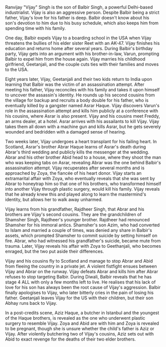 Ranvijay "Vijay" Singh is the son of Balbir Singh, a powerful Delhi-based industrialist. Vijay is also an aggressive person. Despite Balbir being a strict father, Vijay's love for his father is deep. Balbir doesn't know about his son's devotion to him due to his busy schedule, which also keeps him from spending time with his family.

One day, Balbir expels Vijay to a boarding school in the USA when Vijay threatens the bullies of his elder sister Reet with an AK-47. Vijay finishes his education and returns home after several years. During Balbir's birthday party, Vijay gets into an argument with his brother-in-law, Varun, prompting Balbir to expel him from the house again. Vijay marries his childhood girlfriend, Geetanjali, and the couple cuts ties with their families and moves to the USA.

Eight years later, Vijay, Geetanjali and their two kids return to India upon learning that Balbir was the victim of an assassination attempt. After meeting his father, Vijay reconciles with his family and takes it upon himself to uncover the assassin's identity. He rounds up his second cousins from the village for backup and recruits a body double for his father, who is eventually killed by a gangster named Asrar Haque. Vijay discovers Varun's role in the assassination attempt and kills him publicly at a conference with his cousins, where Asrar is also present. Vijay and his cousins meet Freddy, an arms dealer, at a hotel. Asrar arrives with his assailants to kill Vijay. Vijay takes them all down with a machine gun and kills Asrar, but he gets severely wounded and bedridden with a damaged sense of hearing.

Two weeks later, Vijay undergoes a heart transplant for his failing heart. In Scotland, Asrar's brother Abrar Haque learns of Asrar's death during Abrar's third wedding and publicly kills the messenger at the wedding. Abrar and his other brother Abid head to a house, where they shoot the man who was keeping tabs on Asrar, revealing Abrar was the one behind Balbir's assassination attempt. Vijay recuperates after several months and is approached by Zoya, the fiancée of his heart donor. Vijay starts an extramarital affair with Zoya, who eventually reveals that she was sent by Abrar to honeytrap him so that one of his brothers, who transformed himself into another Vijay through plastic surgery, would kill his family. Vijay reveals that he already knew this and played along to learn the mastermind's identity, but allows her to walk away unharmed.

Vijay learns from his grandfather, Rajdheer Singh, that Abrar and his brothers are Vijay's second cousins. They are the grandchildren of Shamsher Singh, Rajdheer's younger brother. Rajdheer had renounced Shamsher for his immoral antics. Shamsher's son Azim, who had converted to Islam and married a couple of times, was denied any share in Balbir's assets, which prompted Shamsher to commit suicide by setting himself on fire. Abrar, who had witnessed his grandfather's suicide, became mute from trauma. Later, Vijay reveals his affair with Zoya to Geethanjali, who becomes enraged, but the two put aside their differences.

Vijay and his cousins fly to Scotland and manage to stop Abrar and Abid from fleeing the country in a private jet. A violent fistfight ensues between Vijay and Abrar on the runway. Vijay defeats Abrar and kills him after Abrar refuses to stop targeting Balbir. During Diwali, Balbir reveals that he has stage 4 ALL with only a few months left to live. He realises that his lack of love for his son has always been the root cause of Vijay's aggression. Balbir finally apologises to Vijay, who later bitterly cries in the pain of losing his father. Geetanjali leaves Vijay for the US with their children, but their son Abhay runs back to Vijay.

In a post-credits scene, Aziz Haque, a butcher in Istanbul and the youngest of the Haque brothers, is revealed as the one who underwent plastic surgery to resemble Vijay. Zoya and Abid are with him and Zoya is revealed to be pregnant, though she is unsure whether the child's father is Aziz or Vijay. After violently butchering two of Vijay's cousins, Aziz sets out with Abid to exact revenge for the deaths of their two elder brothers.
